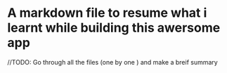 # A markdown file to resume what i learnt while building this awersome app
//TODO: Go through all the files (one by one ) and make a breif summary